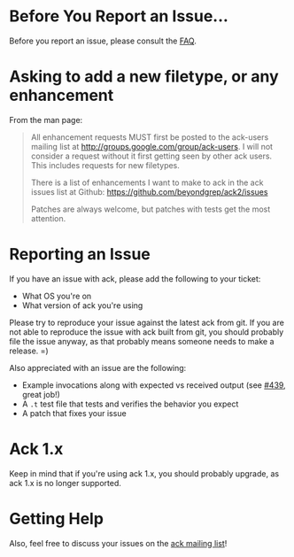 # Before You Report an Issue...

Before you report an issue, please consult the [FAQ](https://beyondgrep.com/documentation/ack-2.16-man.html#faq).

# Asking to add a new filetype, or any enhancement

From the man page:

> All enhancement requests MUST first be posted to the ack-users mailing list at <http://groups.google.com/group/ack-users>.  I will not consider a request without it first getting seen by other ack users.  This includes
> requests for new filetypes.
>
> There is a list of enhancements I want to make to ack in the ack issues list at Github: <https://github.com/beyondgrep/ack2/issues>
>
> Patches are always welcome, but patches with tests get the most attention.

# Reporting an Issue

If you have an issue with ack, please add the following to your ticket:

  - What OS you're on
  - What version of ack you're using

Please try to reproduce your issue against the latest ack from git.  If you are not able to
reproduce the issue with ack built from git, you should probably file the issue anyway, as
that probably means someone needs to make a release. =)

Also appreciated with an issue are the following:

  - Example invocations along with expected vs received output (see [#439](https://github.com/beyondgrep/ack2/issues/439), great job!)
  - A `.t` test file that tests and verifies the behavior you expect
  - A patch that fixes your issue

# Ack 1.x

Keep in mind that if you're using ack 1.x, you should probably upgrade, as ack 1.x is no longer supported.

# Getting Help

Also, feel free to discuss your issues on the [ack mailing list](http://groups.google.com/group/ack-users)!
